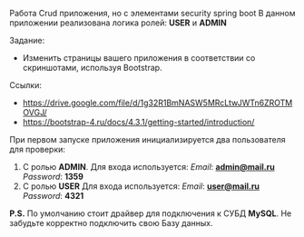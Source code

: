 Работа Crud приложения, но с элементами security spring boot В данном приложении реализована
логика ролей: **USER** и **ADMIN** 

Задание:
- Изменить страницы вашего приложения в соответствии со скриншотами, используя Bootstrap.

Ссылки: 

- https://drive.google.com/file/d/1g32R1BmNASW5MRcLtwJWTn6ZROTMOVGJ/
- https://bootstrap-4.ru/docs/4.3.1/getting-started/introduction/

При первом запуске приложения инициализируется два пользователя для проверки:
1. С ролью **ADMIN**. Для входа используется: *Email*: **admin@mail.ru** *Password*: **1359**
2. C ролью **USER** Для входа используется: *Email*: **user@mail.ru** *Password*: **4321**

**P.S.** По умолчанию стоит драйвер для подключения к СУБД **MySQL**. Не забудьте корректно подключить свою Базу данных.
